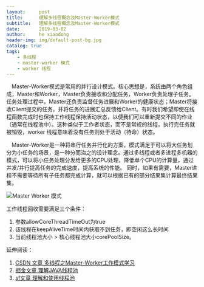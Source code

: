 ```yaml
---
layout:     post
title:      理解多线程概念及Master-Worker模式
subtitle:   理解多线程概念及Master-Worker模式
date:       2019-03-02
author:     he xiaodong
header-img: img/default-post-bg.jpg
catalog: true
tags:
    - 多线程
    - master-worker 模式
    - worker 线程
---
```


&ensp;&ensp;Master-Worker模式是常用的并行设计模式。核心思想是，系统由两个角色组成，Master和Worker，Master负责接收和分配任务，Worker负责处理子任务。任务处理过程中，Master还负责监督任务进展和Worker的健康状态；Master将接收Client提交的任务，并将任务的进展汇总反馈给Client。有时我们希望即使在线程函数完成时也保持工作线程保持活动状态，以便我们可以重新提交不同的作业（通常在线程池中）。这种类似于工作者状态，而不是常规的线程，执行完任务就被销毁，worker 线程意味着没有任务则处于活动（待命）状态。<br />

&ensp;&ensp;Master-Worker是一种将串行任务并行化的方案，模式满足于可以将大任务划分为小任务的场景，是一种分而治之的设计理念。通过多线程或者多进程多机器的模式，可以将小任务处理分发给更多的CPU处理，降低单个CPU的计算量，通过并发/并行提高任务的完成速度，提高系统的性能。 同时，如果有需要，Master进程不需要等待所有子任务都完成计算，就可以根据已有的部分结果集计算最终结果集。<br />

 ![Master Worker 模式](https://alpha2016.github.io/img/2019-03-02-master-worker-model.jpg "Master Worker 模式")

工作线程回收需要满足三个条件：<br />
1)  参数allowCoreThreadTimeOut为true
2)  该线程在keepAliveTime时间内获取不到任务，即空闲这么长时间
3)  当前线程池大小 > 核心线程池大小corePoolSize。


延伸阅读：
1. [CSDN 文章 多线程之Master-Worker工作模式学习](https://blog.csdn.net/a347911/article/details/53421102 "多线程之Master-Worker工作模式学习")
2. [掘金文章 理解JAVA线程池](https://juejin.im/entry/58fada5d570c350058d3aaad "深入理解JAVA线程池") 
3. [sf文章 理解和使用线程池](https://segmentfault.com/a/1190000015808897 "理解和使用线程池") 
